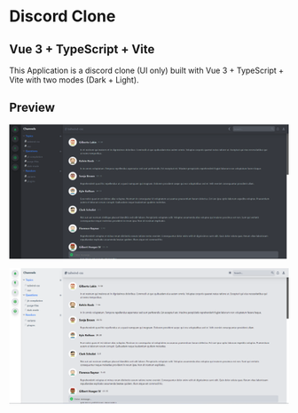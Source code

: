 # Discord Clone
## Vue 3 + TypeScript + Vite
This Application is a discord clone (UI only) built with Vue 3 + TypeScript + Vite with two modes (Dark + Light).

## Preview
![alt Dark Mode App](darktheme.png)


![alt Light Mode App](lighttheme.png)